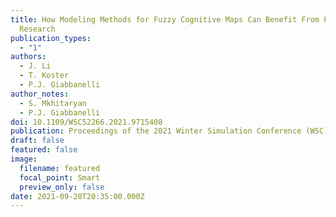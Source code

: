 ```yaml
---
title: How Modeling Methods for Fuzzy Cognitive Maps Can Benefit From Psychology
  Research
publication_types:
  - "1"
authors:
  - J. Li
  - T. Koster
  - P.J. Giabbanelli
author_notes:
  - S. Mkhitaryan
  - P.J. Giabbanelli
doi: 10.1109/WSC52266.2021.9715408
publication: Proceedings of the 2021 Winter Simulation Conference (WSC). IEEE/ACM
draft: false
featured: false
image:
  filename: featured
  focal_point: Smart
  preview_only: false
date: 2021-09-28T20:35:00.000Z
---
```

